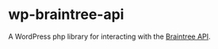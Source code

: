 # wp-braintree-api
A WordPress php library for interacting with the [Braintree API](https://developers.braintreepayments.com/).
